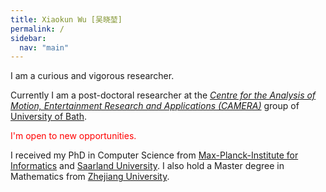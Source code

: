 ```yaml
---
title: Xiaokun Wu [吴晓堃]
permalink: /
sidebar:
  nav: "main"
---
```

I am a curious and vigorous researcher.

Currently I am a post-doctoral researcher at the [*Centre for the Analysis of Motion, Entertainment Research and Applications (CAMERA)*](https://www.camera.ac.uk/) group of [University of Bath](https://www.bath.ac.uk/).

<span style="color:red">I'm open to new opportunities.</span>

I received my PhD in Computer Science from [Max-Planck-Institute for Informatics](https://www.mpi-inf.mpg.de/departments/computer-graphics/) and [Saarland University](https://www.uni-saarland.de/en/home.html).
I also hold a Master degree in Mathematics from [Zhejiang University](http://www.zju.edu.cn/english/).
